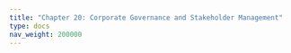 ```yaml
---
title: "Chapter 20: Corporate Governance and Stakeholder Management"
type: docs
nav_weight: 200000
---
```

